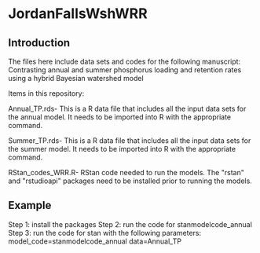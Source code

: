 # JordanFallsWshWRR 
## Introduction

The files here include data sets and codes for the following manuscript: Contrasting annual and summer phosphorus loading and retention rates using a hybrid Bayesian watershed model

Items in this repository:

Annual_TP.rds- This is a R data file that includes all the input data sets for the annual model. It needs to be imported into R with the appropriate command.

Summer_TP.rds- This is a R data file that includes all the input data sets for the summer model. It needs to be imported into R with the appropriate command.

RStan_codes_WRR.R- RStan code needed to run the models. The "rstan" and "rstudioapi" packages need to be installed prior to running the models. 

## Example 
Step 1: install the packages
Step 2: run the code for stanmodelcode_annual
Step 3: run the code for stan with the following parameters:
  model_code=stanmodelcode_annual
  data=Annual_TP
